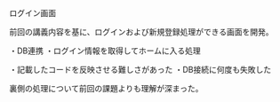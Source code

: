 <!-- プロダクトタイトル -->
ログイン画面

<!-- プロダクトの説明 -->
前回の講義内容を基に、ログインおよび新規登録処理ができる画面を開発。

<!-- 工夫点 -->
・DB連携
・ログイン情報を取得してホームに入る処理

<!-- 難しかった点、改善点 -->
・記載したコードを反映させる難しさがあった
・DB接続に何度も失敗した

<!-- 感想・備考 -->
裏側の処理について前回の課題よりも理解が深まった。